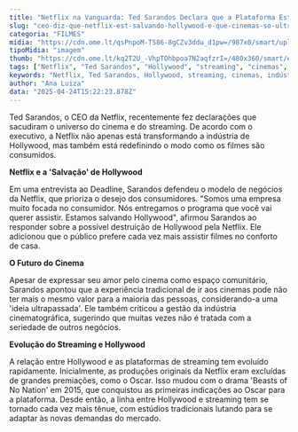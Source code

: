 ```yaml
---
title: "Netflix na Vanguarda: Ted Sarandos Declara que a Plataforma Está 'Salvando Hollywood'"
slug: "ceo-diz-que-netflix-est-salvando-hollywood-e-que-cinemas-so-ultrapassados"
categoria: "FILMES"
midia: "https://cdn.ome.lt/qsPnpoM-TS86-8gCZv3ddu_d1pw=/987x0/smart/uploads/conteudo/fotos/OMELETE_CAPA_-_2025-04-24T115808.331.png"
tipoMidia: "imagem"
thumb: "https://cdn.ome.lt/kq2T2U_-VhpTOhbpoa7N2aqfzrI=/480x360/smart/extras/conteudos/omelete_THUMB_-_2025-04-24T115751.821.png"
tags: ["Netflix", "Ted Sarandos", "Hollywood", "streaming", "cinemas", "indústria cinematográfica", "Beasts of No Nation", "Oscar"]
keywords: "Netflix, Ted Sarandos, Hollywood, streaming, cinemas, indústria cinematográfica, Beasts of No Nation, Oscar"
author: "Ana Luiza"
data: "2025-04-24T15:22:23.878Z"
---
```


Ted Sarandos, o CEO da Netflix, recentemente fez declarações que sacudiram o universo do cinema e do streaming. De acordo com o executivo, a Netflix não apenas está transformando a indústria de Hollywood, mas também está redefinindo o modo como os filmes são consumidos. 

**Netflix e a 'Salvação' de Hollywood**

Em uma entrevista ao Deadline, Sarandos defendeu o modelo de negócios da Netflix, que prioriza o desejo dos consumidores. "Somos uma empresa muito focada no consumidor. Nós entregamos o programa que você vai querer assistir. Estamos salvando Hollywood", afirmou Sarandos ao responder sobre a possível destruição de Hollywood pela Netflix. Ele adicionou que o público prefere cada vez mais assistir filmes no conforto de casa. 

**O Futuro do Cinema**

Apesar de expressar seu amor pelo cinema como espaço comunitário, Sarandos apontou que a experiência tradicional de ir aos cinemas pode não ter mais o mesmo valor para a maioria das pessoas, considerando-a uma 'ideia ultrapassada'. Ele também criticou a gestão da indústria cinematográfica, sugerindo que muitas vezes não é tratada com a seriedade de outros negócios. 

**Evolução do Streaming e Hollywood**

A relação entre Hollywood e as plataformas de streaming tem evoluído rapidamente. Inicialmente, as produções originais da Netflix eram excluídas de grandes premiações, como o Oscar. Isso mudou com o drama 'Beasts of No Nation' em 2015, que conquistou as primeiras indicações ao Oscar para a plataforma. Desde então, a linha entre Hollywood e streaming tem se tornado cada vez mais tênue, com estúdios tradicionais lutando para se adaptar às novas demandas do mercado.
